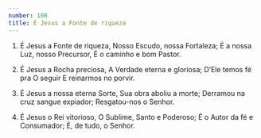 ```yaml
---
number: 108
title: É Jesus a Fonte de riqueza
---
```


1. É Jesus a Fonte de riqueza,
  Nosso Escudo, nossa Fortaleza;
  É a nossa Luz, nosso Precursor,
  É o caminho e bom Pastor.

2. É Jesus a Rocha preciosa,
  A Verdade eterna e gloriosa;
  D’Ele temos fé pra O seguir
  E reinarmos no porvir.

3. É Jesus a nossa eterna Sorte,
  Sua obra aboliu a morte;
  Derramou na cruz sangue expiador;
  Resgatou-nos o Senhor.

4. É Jesus o Rei vitorioso,
  O Sublime, Santo e Poderoso;
  É o Autor da fé e Consumador;
  É, de tudo, o Senhor.
